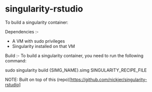 # singularity-rstudio

To build a singularity container:

Dependencies :-
* A VM with sudo privileges
* Singularity installed on that VM

Build :-
To build a singularity container, you need to run the following command:

sudo singularity build {SIMG_NAME}.simg SINGULARITY_RECIPE_FILE

NOTE: Built on top of this (repo)[https://github.com/nickjer/singularity-rstudio]
